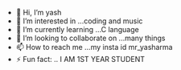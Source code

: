 - 👋 Hi, I’m yash 
- 👀 I’m interested in ...coding and music
- 🌱 I’m currently learning ...C language
- 💞️ I’m looking to collaborate on ...many things
- 📫 How to reach me ...my insta id mr_yasharma
- ⚡ Fun fact: .. I AM 1ST YEAR STUDENT

<!---
mr-yasharma/mr-yasharma is a ✨ special ✨ repository because its `README.md` (this file) appears on your GitHub profile.
You can click the Preview link to take a look at your changes.
--->
